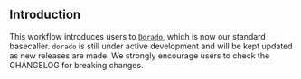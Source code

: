 ## Introduction

This workflow introduces users to [`Dorado`](https://github.com/nanoporetech/dorado),
which is now our standard basecaller. `dorado` is still under active development and
will be kept updated as new releases are made. We strongly encourage users to check
the CHANGELOG for breaking changes.
